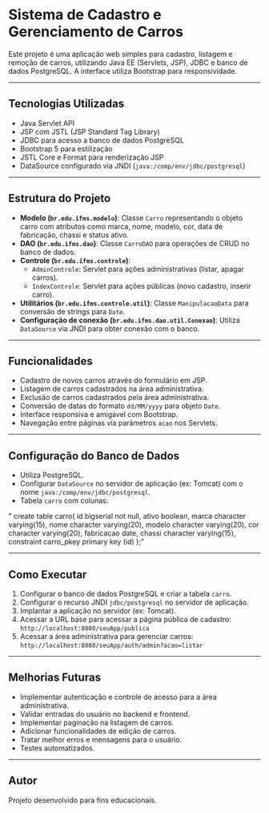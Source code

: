 # Sistema de Cadastro e Gerenciamento de Carros

Este projeto é uma aplicação web simples para cadastro, listagem e remoção de carros, utilizando Java EE (Servlets, JSP), JDBC e banco de dados PostgreSQL. A interface utiliza Bootstrap para responsividade.

---

## Tecnologias Utilizadas

- Java Servlet API
- JSP com JSTL (JSP Standard Tag Library)
- JDBC para acesso a banco de dados PostgreSQL
- Bootstrap 5 para estilização
- JSTL Core e Format para renderização JSP
- DataSource configurado via JNDI (`java:/comp/env/jdbc/postgresql`)

---

## Estrutura do Projeto

- **Modelo (`br.edu.ifms.modelo`)**: Classe `Carro` representando o objeto carro com atributos como marca, nome, modelo, cor, data de fabricação, chassi e status ativo.
- **DAO (`br.edu.ifms.dao`)**: Classe `CarroDAO` para operações de CRUD no banco de dados.
- **Controle (`br.edu.ifms.controle`)**:
  - `AdminControle`: Servlet para ações administrativas (listar, apagar carros).
  - `IndexControle`: Servlet para ações públicas (novo cadastro, inserir carro).
- **Utilitários (`br.edu.ifms.controle.util`)**: Classe `ManipulacaoData` para conversão de strings para `Date`.
- **Configuração de conexão (`br.edu.ifms.dao.util.Conexao`)**: Utiliza `DataSource` via JNDI para obter conexão com o banco.

---

## Funcionalidades

- Cadastro de novos carros através do formulário em JSP.
- Listagem de carros cadastrados na área administrativa.
- Exclusão de carros cadastrados pela área administrativa.
- Conversão de datas do formato `dd/MM/yyyy` para objeto `Date`.
- Interface responsiva e amigável com Bootstrap.
- Navegação entre páginas via parâmetros `acao` nos Servlets.

---

## Configuração do Banco de Dados

- Utiliza PostgreSQL.
- Configurar `DataSource` no servidor de aplicação (ex: Tomcat) com o nome `java:/comp/env/jdbc/postgresql`.
- Tabela `carro` com colunas:

 " create table carro(
	id bigserial not null,
	ativo boolean,
	marca character varying(15),
	nome character varying(20),
	modelo character varying(20),
	cor character varying(20),
	fabricacao date,
	chassi character varying(15),
	constraint carro_pkey primary key (id)
);"

---

## Como Executar

1. Configurar o banco de dados PostgreSQL e criar a tabela `carro`.
2. Configurar o recurso JNDI `jdbc/postgresql` no servidor de aplicação.
3. Implantar a aplicação no servidor (ex: Tomcat).
4. Acessar a URL base para acessar a página pública de cadastro:  
   `http://localhost:8080/seuApp/publica`
5. Acessar a área administrativa para gerenciar carros:  
   `http://localhost:8080/seuApp/auth/admin?acao=listar`

---

## Melhorias Futuras

- Implementar autenticação e controle de acesso para a área administrativa.
- Validar entradas do usuário no backend e frontend.
- Implementar paginação na listagem de carros.
- Adicionar funcionalidades de edição de carros.
- Tratar melhor erros e mensagens para o usuário.
- Testes automatizados.

---

## Autor

Projeto desenvolvido para fins educacionais.


